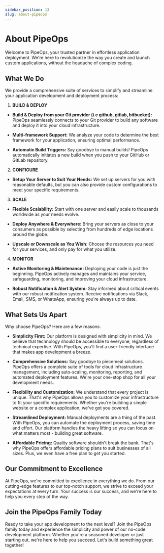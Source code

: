 ```yaml
---
sidebar_position: 13
slug: about-pipeops
---
```


# About PipeOps

Welcome to PipeOps, your trusted partner in effortless application deployment. We're here to revolutionize the way you create and launch custom applications, without the headache of complex coding.

## What We Do

We provide a comprehensive suite of services to simplify and streamline your application development and deployment process:

1. **BUILD & DEPLOY**

- **Build & Deploy from your Git provider (i.e github, gitlab, bitbucket):** PipeOps seamlessly connects to your Git provider to build any software and deploy it into your cloud infrastructure.

- **Multi-framework Support:** We analyze your code to determine the best framework for your application, ensuring optimal performance.

- **Automatic Build Triggers:** Say goodbye to manual builds! PipeOps automatically initiates a new build when you push to your GitHub or GitLab repository.

2. **CONFIGURE**

- **Setup Your Server to Suit Your Needs:** We set up servers for you with reasonable defaults, but you can also provide custom configurations to meet your specific requirements.

3. **SCALE**

- **Flexible Scalability:** Start with one server and easily scale to thousands worldwide as your needs evolve.

- **Deploy Anywhere & Everywhere:** Bring your servers as close to your consumers as possible by selecting from hundreds of edge locations around the globe.

- **Upscale or Downscale as You Wish:** Choose the resources you need for your services, and only pay for what you utilize.

4. **MONITOR**

- **Active Monitoring & Maintenance:** Deploying your code is just the beginning. PipeOps actively manages and maintains your service, safeguarding, monitoring, and improving your cloud infrastructure.

- **Robust Notification & Alert System:** Stay informed about critical events with our robust notification system. Receive notifications via Slack, Email, SMS, or WhatsApp, ensuring you're always up to date.

## What Sets Us Apart

Why choose PipeOps? Here are a few reasons:

- **Simplicity First:** Our platform is designed with simplicity in mind. We believe that technology should be accessible to everyone, regardless of technical expertise. With PipeOps, you'll find a user-friendly interface that makes app development a breeze.

- **Comprehensive Solutions:** Say goodbye to piecemeal solutions. PipeOps offers a complete suite of tools for cloud infrastructure management, including auto-scaling, monitoring, reporting, and automated deployment features. We're your one-stop shop for all your development needs.

- **Flexibility and Customization:** We understand that every project is unique. That's why PipeOps allows you to customize your infrastructure to fit your specific requirements. Whether you're building a simple website or a complex application, we've got you covered.

- **Streamlined Deployment:** Manual deployments are a thing of the past. With PipeOps, you can automate the deployment process, saving time and effort. Our platform handles the heavy lifting so you can focus on what matters most - building great software.

- **Affordable Pricing:** Quality software shouldn't break the bank. That's why PipeOps offers affordable pricing plans to suit businesses of all sizes. Plus, we even have a free plan to get you started.

## Our Commitment to Excellence

At PipeOps, we're committed to excellence in everything we do. From our cutting-edge features to our top-notch support, we strive to exceed your expectations at every turn. Your success is our success, and we're here to help you every step of the way.

## Join the PipeOps Family Today

Ready to take your app development to the next level? Join the PipeOps family today and experience the simplicity and power of our no-code development platform. Whether you're a seasoned developer or just starting out, we're here to help you succeed. Let's build something great together!
